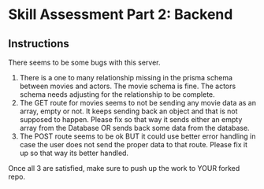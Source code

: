# Skill Assessment Part 2: Backend

## Instructions

There seems to be some bugs with this server.

1. There is a one to many relationship missing in the prisma schema between movies and actors. The movie schema is fine. The actors schema needs adjusting for the relationship to be complete.
2. The GET route for movies seems to not be sending any movie data as an array, empty or not. It keeps sending back an object and that is not supposed to happen. Please fix so that way it sends either an empty array from the Database OR sends back some data from the database.
3. The POST route seems to be ok BUT it could use better error handling in case the user does not send the proper data to that route. Please fix it up so that way its better handled.

Once all 3 are satisfied, make sure to push up the work to YOUR forked repo.

